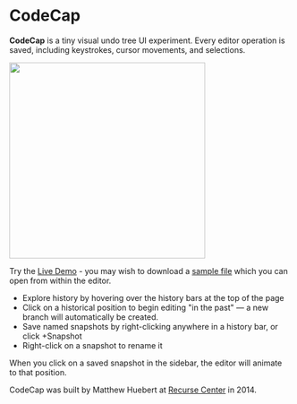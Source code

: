 # CodeCap

**CodeCap** is a tiny visual undo tree UI experiment. Every editor operation is saved, including keystrokes, cursor movements, and selections. 

<a href="https://rawgit.com/mhuebert/CodeCap/master/index.html"><img height="350" src="http://i.imgur.com/ZvPB8mx.png" /></a>


Try the [Live Demo](https://rawgit.com/mhuebert/CodeCap/master/index.html) - you may wish to download a [sample file](https://cdn.rawgit.com/mhuebert/CodeCap/master/samples/codecap-sample-1.json) which you can open from within the editor.

- Explore history by hovering over the history bars at the top of the page
- Click on a historical position to begin editing "in the past" — a new branch will automatically be created. 
- Save named snapshots by right-clicking anywhere in a history bar, or click +Snapshot 
- Right-click on a snapshot to rename it

When you click on a saved snapshot in the sidebar, the editor will animate to that position.

CodeCap was built by Matthew Huebert at [Recurse Center](http://www.recurse.com) in 2014.


